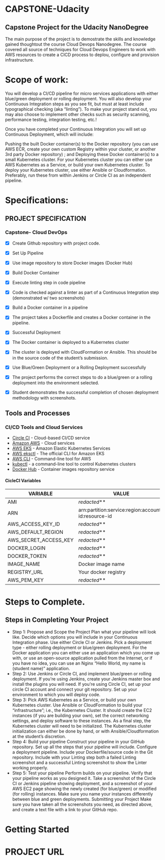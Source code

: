 # CAPSTONE-Udacity
## Capstone Project for the Udacity NanoDegree

The main purpose of the project is to demostrate the skills and knowledge gained thoughtout the course Cloud Devops Nanodegree. The course covered all source of techniques for Cloud Devops Engineers to work with AWS resources to create a CICD process to deplou, configure and provision infrastructure. 

# Scope of work:
You will develop a CI/CD pipeline for micro services applications with either blue/green deployment or rolling deployment. You will also develop your Continuous Integration steps as you see fit, but must at least include typographical checking (aka “linting”). To make your project stand out, you may also choose to implement other checks such as security scanning, performance testing, integration testing, etc.!

Once you have completed your Continuous Integration you will set up Continuous Deployment, which will include:

Pushing the built Docker container(s) to the Docker repository (you can use AWS ECR, create your own custom Registry within your cluster, or another 3rd party Docker repository) ; and
Deploying these Docker container(s) to a small Kubernetes cluster. For your Kubernetes cluster you can either use AWS Kubernetes as a Service, or build your own Kubernetes cluster. To deploy your Kubernetes cluster, use either Ansible or Cloudformation. Preferably, run these from within Jenkins or Circle CI as an independent pipeline.

# Specifications:
## PROJECT SPECIFICATION
### Capstone- Cloud DevOps
- [x] Create Github repository with project code.
- [x] Set Up Pipeline
- [x] Use image repository to store Docker images (Docker Hub)
- [x] Build Docker Container
- [x] Execute linting step in code pipeline
- [x] Code is checked against a linter as part of a Continuous Integration step (demonstrated w/ two screenshots)
- [x] Build a Docker container in a pipeline
- [x] The project takes a Dockerfile and creates a Docker container in the pipeline.
- [x] Successful Deployment
- [x] The Docker container is deployed to a Kubernetes cluster
- [x] The cluster is deployed with CloudFormation or Ansible. This should be in the source code of the student’s submission.
- [x] Use Blue/Green Deployment or a Rolling Deployment successfully 
- [x] The project performs the correct steps to do a blue/green or a rolling deployment into the environment selected. 
- [x] Student demonstrates the successful completion of  chosen deployment methodology with screenshots.



## Tools and Processes
### CI/CD Tools and Cloud Services

* [Circle CI](https://www.circleci.com) - Cloud-based CI/CD service
* [Amazon AWS](https://aws.amazon.com/) - Cloud services
* [AWS EKS](https://aws.amazon.com/eks/) - Amazon Elastic Kubernetes Services
* [AWS eksctl](https://eksctl.io) - The official CLI for Amazon EKS
* [AWS CLI](https://aws.amazon.com/cli/) - Command-line tool for AWS
* [kubectl](https://kubernetes.io/docs/reference/kubectl/) - a command-line tool to control Kubernetes clusters
* [Docker Hub](https://hub.docker.com/repository/docker/ovolmar/flask-blue) - Container images repository service

#### CicleCI Variables
| VARIABLE | VALUE |
| ------ | ------ |
| AMI | _redacted_** |
| ARN | arn:partition:service:region:account-id:resource-id |
| AWS_ACCESS_KEY_ID | _redacted_** |
| AWS_DEFAULT_REGION | _redacted_** |
| AWS_SECRET_ACCESS_KEY | _redacted_** |
| DOCKER_LOGIN | _redacted_** |
| DOCKER_TOKEN| _redacted_** |
| IMAGE_NAME | Docker image name |
|REGISTRY_URL | Your docker registry |
| AWS_PEM_KEY | _redacted_** |


# Steps to Complete.
## Steps in Completing Your Project
* Step 1: Propose and Scope the Project
  Plan what your pipeline will look like.
  Decide which options you will include in your Continuous Integration phase. Use either Circle CI or Jenkins.
  Pick a deployment type - either rolling deployment or blue/green deployment.
  For the Docker application you can either use an application which you come up with, or use an open-source application pulled from the Internet, or if you have no     idea, you can use an Nginx “Hello World, my name is (student name)” application.
* Step 2: Use Jenkins or Circle CI, and implement blue/green or rolling deployment.
  If you're using Jenkins, create your Jenkins master box and install the plugins you will need.
  If you're using Circle CI, set up your circle CI account and connect your git repository.
  Set up your environment to which you will deploy code.
* Step 3: Pick AWS Kubernetes as a Service, or build your own Kubernetes cluster.
  Use Ansible or CloudFormation to build your “infrastructure”; i.e., the Kubernetes Cluster.
  It should create the EC2 instances (if you are building your own), set the correct networking settings, and deploy software to these instances.
  As a final step, the Kubernetes cluster will need to be initialized. The Kubernetes cluster initialization can either be done by hand, or with Ansible/Cloudformation   at the student’s discretion.
* Step 4: Build your pipeline
  Construct your pipeline in your GitHub repository.
  Set up all the steps that your pipeline will include.
  Configure a deployment pipeline.
  Include your Dockerfile/source code in the Git repository.
  Include with your Linting step both a failed Linting screenshot and a successful Linting screenshot to show the Linter working properly.
* Step 5: Test your pipeline
  Perform builds on your pipeline.
  Verify that your pipeline works as you designed it.
  Take a screenshot of the Circle CI or Jenkins pipeline showing deployment, and a screenshot of your AWS EC2 page showing the newly created (for blue/green) or         modified (for rolling) instances. Make sure you name your instances differently between blue and green deployments.
  Submitting your Project
  Make sure you have taken all the screenshots you need, as directed above, and create a text file with a link to your GitHub repo.

# Getting Started
# PROJECT URL






